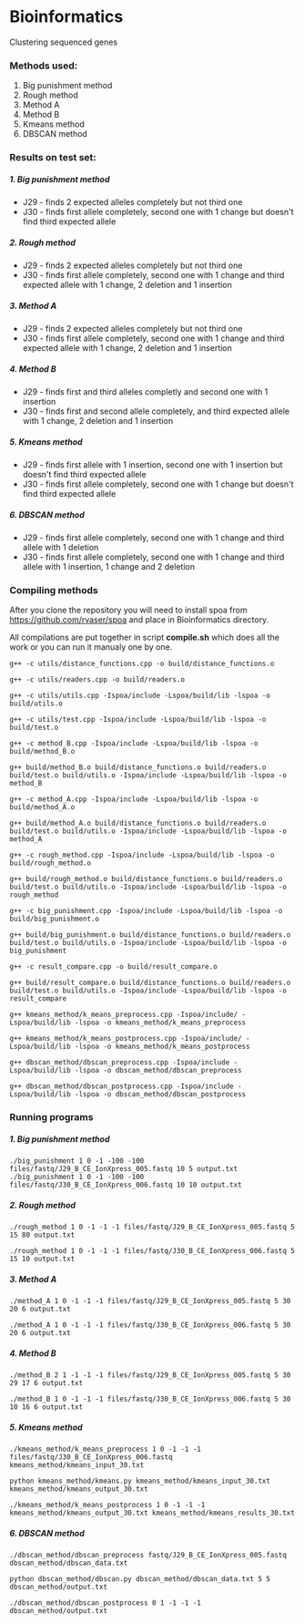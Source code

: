 # Bioinformatics
Clustering sequenced genes

### Methods used:
1. Big punishment method
2. Rough method
3. Method A
4. Method B
5. Kmeans method
6. DBSCAN method

### Results on test set:

##### 1. Big punishment method
- J29 - finds 2 expected alleles completely but not third one
- J30 - finds first allele completely, second one with 1 change but doesn't find third expected allele

##### 2. Rough method
- J29 - finds 2 expected alleles completely but not third one
- J30 - finds first allele completely, second one with 1 change and third expected allele with 1 change, 2 deletion and 1 insertion

##### 3. Method A
- J29 - finds 2 expected alleles completely but not third one
- J30 - finds first allele completely, second one with 1 change and third expected allele with 1 change, 2 deletion and 1 insertion

##### 4. Method B
- J29 - finds first and third alleles completly and second one with 1 insertion
- J30 - finds first and second allele completely, and third expected allele with 1 change, 2 deletion and 1 insertion

##### 5. Kmeans method
- J29 - finds first allele with 1 insertion, second one with 1 insertion but doesn't find third expected allele
- J30 - finds first allele completely, second one with 1 change but doesn't find third expected allele

##### 6. DBSCAN method
- J29 - finds first allele completely, second one with 1 change and third allele with 1 deletion
- J30 - finds first allele completely, second one with 1 change and third allele with 1 insertion, 1 change and 2 deletion

### Compiling methods

After you clone the repository you will need to install spoa from https://github.com/rvaser/spoa and place in Bioinformatics directory.

All compilations are put together in script __compile.sh__ which does all the work or you can run it manualy one by one.

``g++ -c utils/distance_functions.cpp -o build/distance_functions.o``

``g++ -c utils/readers.cpp -o build/readers.o``

``g++ -c utils/utils.cpp -Ispoa/include -Lspoa/build/lib -lspoa -o build/utils.o``

``g++ -c utils/test.cpp -Ispoa/include -Lspoa/build/lib -lspoa -o build/test.o``

``g++ -c method_B.cpp -Ispoa/include -Lspoa/build/lib -lspoa -o build/method_B.o``

``g++ build/method_B.o build/distance_functions.o build/readers.o build/test.o build/utils.o -Ispoa/include -Lspoa/build/lib -lspoa -o method_B``

``g++ -c method_A.cpp -Ispoa/include -Lspoa/build/lib -lspoa -o build/method_A.o``

``g++ build/method_A.o build/distance_functions.o build/readers.o build/test.o build/utils.o -Ispoa/include -Lspoa/build/lib -lspoa -o method_A``

``g++ -c rough_method.cpp -Ispoa/include -Lspoa/build/lib -lspoa -o build/rough_method.o``

``g++ build/rough_method.o build/distance_functions.o build/readers.o build/test.o build/utils.o -Ispoa/include -Lspoa/build/lib -lspoa -o rough_method``

``g++ -c big_punishment.cpp -Ispoa/include -Lspoa/build/lib -lspoa -o build/big_punishment.o``

``g++ build/big_punishment.o build/distance_functions.o build/readers.o build/test.o build/utils.o -Ispoa/include -Lspoa/build/lib -lspoa -o big_punishment``

``g++ -c result_compare.cpp -o build/result_compare.o``

``g++ build/result_compare.o build/distance_functions.o build/readers.o build/test.o build/utils.o -Ispoa/include -Lspoa/build/lib -lspoa -o result_compare``

``g++ kmeans_method/k_means_preprocess.cpp -Ispoa/include/ -Lspoa/build/lib -lspoa -o kmeans_method/k_means_preprocess``

``g++ kmeans_method/k_means_postprocess.cpp -Ispoa/include/ -Lspoa/build/lib -lspoa -o kmeans_method/k_means_postprocess``

``g++ dbscan_method/dbscan_preprocess.cpp -Ispoa/include -Lspoa/build/lib -lspoa -o dbscan_method/dbscan_preprocess``

``g++ dbscan_method/dbscan_postprocess.cpp -Ispoa/include -Lspoa/build/lib -lspoa -o dbscan_method/dbscan_postprocess``


### Running programs

##### 1. Big punishment method

``./big_punishment 1 0 -1 -100 -100 files/fastq/J29_B_CE_IonXpress_005.fastq 10 5 output.txt``
``./big_punishment 1 0 -1 -100 -100 files/fastq/J30_B_CE_IonXpress_006.fastq 10 10 output.txt``

##### 2. Rough method

``./rough_method 1 0 -1 -1 -1 files/fastq/J29_B_CE_IonXpress_005.fastq 5 15 80 output.txt ``

``./rough_method 1 0 -1 -1 -1 files/fastq/J30_B_CE_IonXpress_006.fastq 5 15 10 output.txt`` 

##### 3. Method A

``./method_A 1 0 -1 -1 -1 files/fastq/J29_B_CE_IonXpress_005.fastq 5 30 20 6 output.txt``

``./method_A 1 0 -1 -1 -1 files/fastq/J30_B_CE_IonXpress_006.fastq 5 30 20 6 output.txt``

##### 4. Method B

``./method_B 2 1 -1 -1 -1 files/fastq/J29_B_CE_IonXpress_005.fastq 5 30 29 17 6 output.txt``

``./method_B 1 0 -1 -1 -1 files/fastq/J30_B_CE_IonXpress_006.fastq 5 30 10 16 6 output.txt``

##### 5. Kmeans method

``./kmeans_method/k_means_preprocess 1 0 -1 -1 -1 files/fastq/J30_B_CE_IonXpress_006.fastq kmeans_method/kmeans_input_30.txt``

``python kmeans_method/kmeans.py kmeans_method/kmeans_input_30.txt kmeans_method/kmeans_output_30.txt``

``./kmeans_method/k_means_postprocess 1 0 -1 -1 -1 kmeans_method/kmeans_output_30.txt kmeans_method/kmeans_results_30.txt``


#####  6. DBSCAN method

``./dbscan_method/dbscan_preprocess fastq/J29_B_CE_IonXpress_005.fastq dbscan_method/dbscan_data.txt``

``python dbscan_method/dbscan.py dbscan_method/dbscan_data.txt 5 5 dbscan_method/output.txt``

``./dbscan_method/dbscan_postprocess 0 1 -1 -1 -1 dbscan_method/output.txt``
